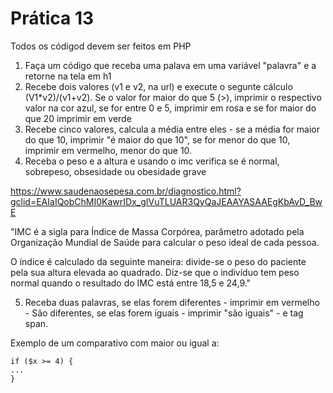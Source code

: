 # Prática 13

Todos os códigod devem ser feitos em PHP

1) Faça um código que receba uma palava em uma variável "palavra" e a retorne na tela em h1
2) Recebe dois valores (v1 e v2, na url) e execute o segunte cálculo (V1*v2)/(v1+v2). Se o valor for maior do que 5 (>), imprimir
o respectivo valor na cor azul, se for entre 0 e 5, imprimir em rosa e se for maior do que 20 imprimir em verde
3) Recebe cinco valores, calcula a média entre eles - se a média for maior do que 10, imprimir "é maior do que 10", se for menor 
do que 10, imprimir em vermelho, menor do que 10.
4) Receba o peso e a altura e usando o imc verifica se é normal, sobrepeso, obsesidade ou obesidade grave

https://www.saudenaosepesa.com.br/diagnostico.html?gclid=EAIaIQobChMI0KawrIDx_gIVuTLUAR3QyQaJEAAYASAAEgKbAvD_BwE

"IMC é a sigla para Índice de Massa Corpórea, parâmetro adotado pela Organização Mundial de Saúde para calcular o peso ideal de cada pessoa.

O índice é calculado da seguinte maneira: divide-se o peso do paciente pela sua altura elevada ao quadrado. Diz-se que o indivíduo tem peso normal quando o resultado do IMC está entre 18,5 e 24,9."

5) Receba duas palavras, se elas forem diferentes - imprimir em vermelho - São diferentes, se elas forem iguais - imprimir "são iguais" - e tag span.



Exemplo de um comparativo com maior ou igual a:

```
if ($x >= 4) {
...
}
```
